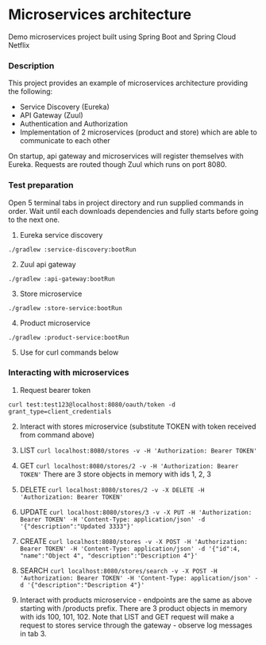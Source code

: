 # Microservices architecture
Demo microservices project built using Spring Boot and Spring Cloud Netflix

### Description
This project provides an example of microservices architecture providing the following:
* Service Discovery (Eureka)
* API Gateway (Zuul)
* Authentication and Authorization
* Implementation of 2 microservices (product and store) which are able to communicate to each other

On startup, api gateway and microservices will register themselves with Eureka. Requests
are routed though Zuul which runs on port 8080.

### Test preparation
Open 5 terminal tabs in project directory and run supplied commands in order. Wait until each downloads dependencies and fully starts before going to the next one.

1. Eureka service discovery
```
./gradlew :service-discovery:bootRun
```
2. Zuul api gateway
```
./gradlew :api-gateway:bootRun
```
3. Store microservice
```
./gradlew :store-service:bootRun
```
4. Product microservice
```
./gradlew :product-service:bootRun
```
5. Use for curl commands below

### Interacting with microservices

1. Request bearer token
```
curl test:test123@localhost:8080/oauth/token -d grant_type=client_credentials
```

2. Interact with stores microservice (substitute TOKEN with token received from command above)
  1. LIST
    ```
    curl localhost:8080/stores -v -H 'Authorization: Bearer TOKEN'
    ```
  2. GET
    ```
    curl localhost:8080/stores/2 -v -H 'Authorization: Bearer TOKEN'
    ```
    There are 3 store objects in memory with ids 1, 2, 3
  3. DELETE
    ```
    curl localhost:8080/stores/2 -v -X DELETE -H 'Authorization: Bearer TOKEN'
    ```
  4. UPDATE
    ```
    curl localhost:8080/stores/3 -v -X PUT -H 'Authorization: Bearer TOKEN' -H 'Content-Type: application/json' -d '{"description":"Updated 3333"}'
    ```
  5. CREATE
    ```
    curl localhost:8080/stores -v -X POST -H 'Authorization: Bearer TOKEN' -H 'Content-Type: application/json' -d '{"id":4, "name":"Object 4", "description":"Description 4"}'
    ```
  6. SEARCH
    ```
    curl localhost:8080/stores/search -v -X POST -H 'Authorization: Bearer TOKEN' -H 'Content-Type: application/json' -d '{"description":"Description 4"}'
    ```

3. Interact with products microservice - endpoints are the same as above starting with /products prefix. There are 3 product objects in memory with ids 100, 101, 102. Note that LIST and GET request will make a request to stores service through the gateway - observe log messages in tab 3.